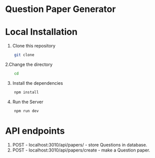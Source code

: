 # Question Paper Generator

# Local Installation 

1. Clone this repository

```bash
    git clone 
```

2.Change the directory 

```bash
    cd 
```

3. Install the dependencies

```bash
    npm install 
```

4. Run the Server 
   
```bash
    npm run dev
```
# API endpoints 

1. POST - localhost:3010/api/papers/ - store Questions in database. 
2. POST - localhost:3010/api/papers/create - make a Question paper.